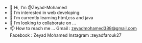 - 👋 Hi, I’m @Zeyad-Mohamed
- 👀 I’m interested in web developing
- 🌱 I’m currently learning html,css and java  
- 💞️ I’m looking to collaborate on ...
- 📫 How to reach me ...
      Gmail : zeyadmohamed388@gmail.com
      Facebook : Zeyad Mohamed
      Instagram :zeyadfarouk27
